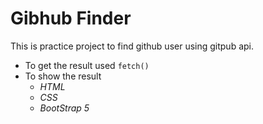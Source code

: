 # Gibhub Finder
This is practice project to find github user using gitpub api.
- To get the result used `fetch()`  
- To show the result  
    - *HTML*
    - *CSS*
    - *BootStrap 5*